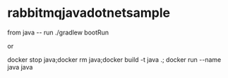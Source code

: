 # rabbitmqjavadotnetsample

from java -- run ./gradlew bootRun

or

docker stop java;docker rm java;docker build -t java .; docker run --name java java
